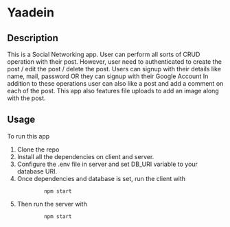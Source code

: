 # Yaadein

## Description
This is a Social Networking app.  User can perform all sorts of CRUD operation with their post. However, user need to authenticated to create the post / edit the post / delete the post. Users can signup with their details like name, mail, password OR they can signup with their Google Account
In addition to these operations user can also like a post and add a comment on each of the post. This app also features file uploads to add an image along with the post. 

## Usage
To run this app

 1. Clone the repo 
 2. Install all the dependencies on client and server.
 3.  Configure the .env file in server and set DB_URI variable to your database URI.
 4. Once dependencies and database is set, run the client with
 ```
			 npm start
```
5. Then run the server with
 ```
			 npm start
```